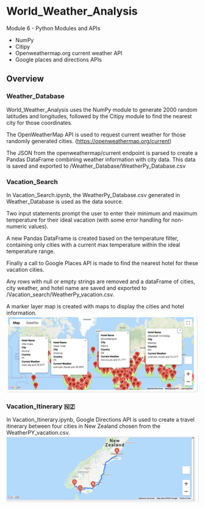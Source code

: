 # World_Weather_Analysis
Module 6 - Python Modules and APIs
- NumPy
- Citipy
- Openweathermap.org current weather API
- Google places and directions APIs
## Overview
### Weather_Database
World_Weather_Analysis uses the NumPy module to generate 2000 random latitudes and longitudes, followed by the Citipy module to find the nearest city for those coordinates.

The OpenWeatherMap API is used to request current weather for those randomly generated cities.   (https://openweathermap.org/current)

The JSON from the openweathermap/current endpoint is parsed to create a Pandas DataFrame combining weather information with city data.  This data is saved and exported to /Weather_Database/WeatherPy_Database.csv

### Vacation_Search
In Vacation_Search.ipynb, the WeatherPy_Database.csv generated in Weather_Database is used as the data source.

Two input statements prompt the user to enter their minimum and maximum temperature for their ideal vacation (with some error handling for non-numeric values).

A new Pandas DataFrame is created based on the temperature filter, containing only cities with a current max temperature within the ideal temperature range.

Finally a call to Google Places API is made to find the nearest hotel for these vacation cities.

Any rows with null or empty strings are removed and a dataFrame of cities, city weather, and hotel name are saved and exported to /Vacation_search/WeatherPy_vacation.csv.   

A marker layer map is created with maps to display the cities and hotel information.
![CityMap](/Vacation_Search/WeatherPy_vacation_map.png)

### Vacation_Itinerary 🇳🇿
In Vacation_Itinerary.ipynb, Google Directions API is used to create a travel itinerary between four cities in New Zealand chosen from the WeatherPY_vacation.csv.
![Itinerary](/Vacation_Itinerary/WeatherPy_travel_map.png)
